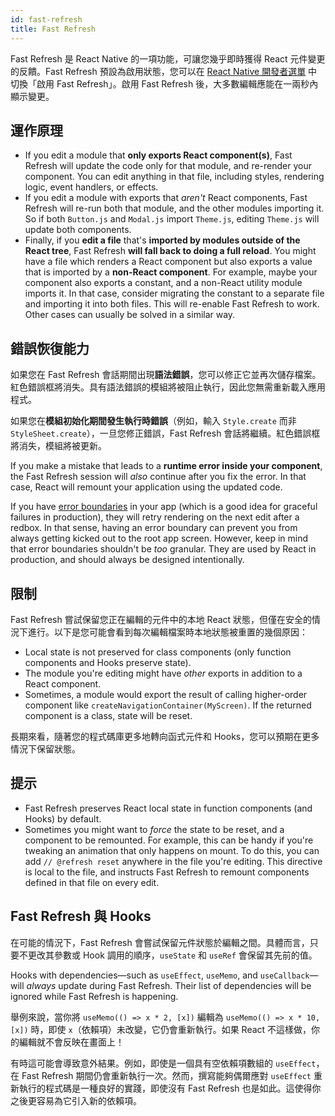 ```yaml
---
id: fast-refresh
title: Fast Refresh
---
```


Fast Refresh 是 React Native 的一項功能，可讓您幾乎即時獲得 React 元件變更的反饋。Fast Refresh 預設為啟用狀態，您可以在 [React Native 開發者選單](/docs/debugging#accessing-the-in-app-developer-menu) 中切換「啟用 Fast Refresh」。啟用 Fast Refresh 後，大多數編輯應能在一兩秒內顯示變更。

## 運作原理

- If you edit a module that **only exports React component(s)**, Fast Refresh will update the code only for that module, and re-render your component. You can edit anything in that file, including styles, rendering logic, event handlers, or effects.
- If you edit a module with exports that _aren't_ React components, Fast Refresh will re-run both that module, and the other modules importing it. So if both `Button.js` and `Modal.js` import `Theme.js`, editing `Theme.js` will update both components.
- Finally, if you **edit a file** that's **imported by modules outside of the React tree**, Fast Refresh **will fall back to doing a full reload**. You might have a file which renders a React component but also exports a value that is imported by a **non-React component**. For example, maybe your component also exports a constant, and a non-React utility module imports it. In that case, consider migrating the constant to a separate file and importing it into both files. This will re-enable Fast Refresh to work. Other cases can usually be solved in a similar way.

## 錯誤恢復能力

如果您在 Fast Refresh 會話期間出現**語法錯誤**，您可以修正它並再次儲存檔案。紅色錯誤框將消失。具有語法錯誤的模組將被阻止執行，因此您無需重新載入應用程式。

如果您在**模組初始化期間發生執行時錯誤**（例如，輸入 `Style.create` 而非 `StyleSheet.create`），一旦您修正錯誤，Fast Refresh 會話將繼續。紅色錯誤框將消失，模組將被更新。

If you make a mistake that leads to a **runtime error inside your component**, the Fast Refresh session will _also_ continue after you fix the error. In that case, React will remount your application using the updated code.

If you have [error boundaries](https://reactjs.org/docs/error-boundaries.html) in your app (which is a good idea for graceful failures in production), they will retry rendering on the next edit after a redbox. In that sense, having an error boundary can prevent you from always getting kicked out to the root app screen. However, keep in mind that error boundaries shouldn't be _too_ granular. They are used by React in production, and should always be designed intentionally.

## 限制

Fast Refresh 嘗試保留您正在編輯的元件中的本地 React 狀態，但僅在安全的情況下進行。以下是您可能會看到每次編輯檔案時本地狀態被重置的幾個原因：

- Local state is not preserved for class components (only function components and Hooks preserve state).
- The module you're editing might have _other_ exports in addition to a React component.
- Sometimes, a module would export the result of calling higher-order component like `createNavigationContainer(MyScreen)`. If the returned component is a class, state will be reset.

長期來看，隨著您的程式碼庫更多地轉向函式元件和 Hooks，您可以預期在更多情況下保留狀態。

## 提示

- Fast Refresh preserves React local state in function components (and Hooks) by default.
- Sometimes you might want to _force_ the state to be reset, and a component to be remounted. For example, this can be handy if you're tweaking an animation that only happens on mount. To do this, you can add `// @refresh reset` anywhere in the file you're editing. This directive is local to the file, and instructs Fast Refresh to remount components defined in that file on every edit.

## Fast Refresh 與 Hooks

在可能的情況下，Fast Refresh 會嘗試保留元件狀態於編輯之間。具體而言，只要不更改其參數或 Hook 調用的順序，`useState` 和 `useRef` 會保留其先前的值。

Hooks with dependencies—such as `useEffect`, `useMemo`, and `useCallback`—will _always_ update during Fast Refresh. Their list of dependencies will be ignored while Fast Refresh is happening.

舉例來說，當你將 `useMemo(() => x * 2, [x])` 編輯為 `useMemo(() => x * 10, [x])` 時，即使 `x`（依賴項）未改變，它仍會重新執行。如果 React 不這樣做，你的編輯就不會反映在畫面上！

有時這可能會導致意外結果。例如，即使是一個具有空依賴項數組的 `useEffect`，在 Fast Refresh 期間仍會重新執行一次。然而，撰寫能夠偶爾應對 `useEffect` 重新執行的程式碼是一種良好的實踐，即使沒有 Fast Refresh 也是如此。這使得你之後更容易為它引入新的依賴項。